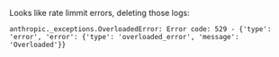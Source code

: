 Looks like rate limmit errors, deleting those logs:

```
anthropic._exceptions.OverloadedError: Error code: 529 - {'type': 'error', 'error': {'type': 'overloaded_error', 'message': 'Overloaded'}}
```